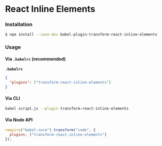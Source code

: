 # React Inline Elements

### Installation

```sh
$ npm install --save-dev babel-plugin-transform-react-inline-elements
```

### Usage

#### Via `.babelrc` (recommended)

**`.babelrc`**

```json
{
  "plugins": ["transform-react-inline-elements"]
}
```

#### Via CLI

```sh
babel script.js --plugin transform-react-inline-elements
```

#### Via Node API

```js
require("babel-core").transform("code", {
  plugins: ["transform-react-inline-elements"]
});
```
